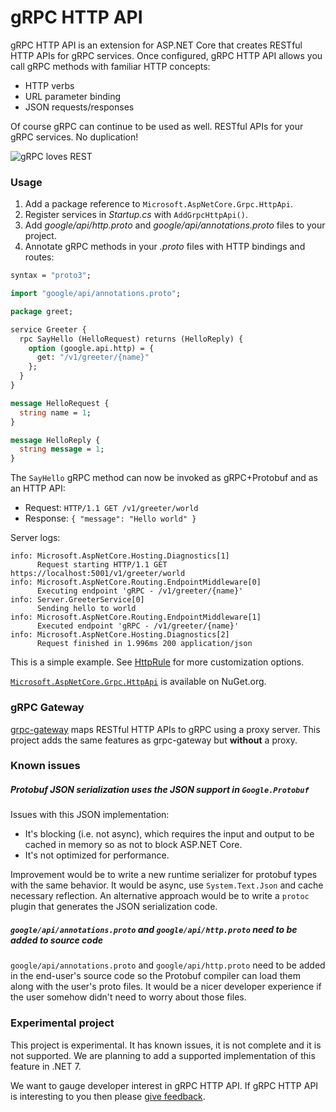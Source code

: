 gRPC HTTP API
=============

gRPC HTTP API is an extension for ASP.NET Core that creates RESTful HTTP APIs for gRPC services. Once configured, gRPC HTTP API allows you call gRPC methods with familiar HTTP concepts:

* HTTP verbs
* URL parameter binding
* JSON requests/responses

Of course gRPC can continue to be used as well. RESTful APIs for your gRPC services. No duplication!

![gRPC loves REST](grpc-rest-logo.png "gRPC loves REST")

### Usage

1. Add a package reference to `Microsoft.AspNetCore.Grpc.HttpApi`.
2. Register services in *Startup.cs* with `AddGrpcHttpApi()`.
2. Add *google/api/http.proto* and *google/api/annotations.proto* files to your project.
3. Annotate gRPC methods in your *.proto* files with HTTP bindings and routes:

```protobuf
syntax = "proto3";

import "google/api/annotations.proto";

package greet;

service Greeter {
  rpc SayHello (HelloRequest) returns (HelloReply) {
    option (google.api.http) = {
      get: "/v1/greeter/{name}"
    };
  }
}

message HelloRequest {
  string name = 1;
}

message HelloReply {
  string message = 1;
}
```

The `SayHello` gRPC method can now be invoked as gRPC+Protobuf and as an HTTP API:

* Request: `HTTP/1.1 GET /v1/greeter/world`
* Response: `{ "message": "Hello world" }`

Server logs:

```
info: Microsoft.AspNetCore.Hosting.Diagnostics[1]
      Request starting HTTP/1.1 GET https://localhost:5001/v1/greeter/world
info: Microsoft.AspNetCore.Routing.EndpointMiddleware[0]
      Executing endpoint 'gRPC - /v1/greeter/{name}'
info: Server.GreeterService[0]
      Sending hello to world
info: Microsoft.AspNetCore.Routing.EndpointMiddleware[1]
      Executed endpoint 'gRPC - /v1/greeter/{name}'
info: Microsoft.AspNetCore.Hosting.Diagnostics[2]
      Request finished in 1.996ms 200 application/json
```

This is a simple example. See [HttpRule](https://cloud.google.com/service-infrastructure/docs/service-management/reference/rpc/google.api#google.api.HttpRule) for more customization options.

[`Microsoft.AspNetCore.Grpc.HttpApi`](https://www.nuget.org/packages/Microsoft.AspNetCore.Grpc.HttpApi) is available on NuGet.org.

### gRPC Gateway

[grpc-gateway](https://github.com/grpc-ecosystem/grpc-gateway) maps RESTful HTTP APIs to gRPC using a proxy server. This project adds the same features as grpc-gateway but **without** a proxy.

### Known issues

##### Protobuf JSON serialization uses the JSON support in `Google.Protobuf`

Issues with this JSON implementation:

* It's blocking (i.e. not async), which requires the input and output to be cached in memory so as not to block ASP.NET Core.
* It's not optimized for performance.
    
Improvement would be to write a new runtime serializer for protobuf types with the same behavior. It would be async, use `System.Text.Json` and cache necessary reflection. An alternative approach would be to write a `protoc` plugin that generates the JSON serialization code.

##### `google/api/annotations.proto` and `google/api/http.proto` need to be added to source code

`google/api/annotations.proto` and `google/api/http.proto` need to be added in the end-user's source code so the Protobuf compiler can load them along with the user's proto files. It would be a nicer developer experience if the user somehow didn't need to worry about those files.

### Experimental project

This project is experimental. It has known issues, it is not complete and it is not supported. We are planning to add a supported implementation of this feature in .NET 7.

We want to gauge developer interest in gRPC HTTP API. If gRPC HTTP API is interesting to you then please [give feedback](https://github.com/grpc/grpc-dotnet/issues/167).
